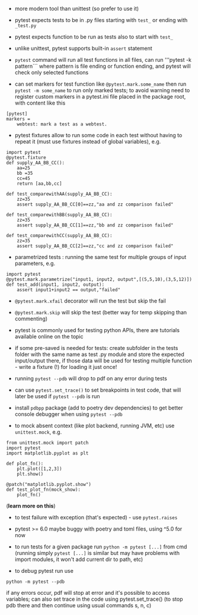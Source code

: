 * more modern tool than unittest (so prefer to use it)

* pytest expects tests to be in .py files starting with ```test_``` or ending with ```_test.py```

* pytest expects function to be run as tests also to start with ```test_```

* unlike unittest, pytest supports built-in ```assert``` statement

* ```pytest``` command will run all test functions in all files, 
can run '''pytest -k pattern``` where pattern is file ending or function ending, and pytest will check only selected functions

* can set markers for test function like ```@pytest.mark.some_name``` then run 
```pytest -m some_name``` to run only marked tests;
to avoid warning need to register custom markers in a pytest.ini file placed in the package root, with content like this
```
[pytest]
markers =
    webtest: mark a test as a webtest.
```


* pytest fixtures allow to run some code in each test without having to repeat it (must use fixtures instead of global variables), e.g.

```
import pytest
@pytest.fixture
def supply_AA_BB_CC():
	aa=25
	bb =35
	cc=45
	return [aa,bb,cc]

def test_comparewithAA(supply_AA_BB_CC):
	zz=35
	assert supply_AA_BB_CC[0]==zz,"aa and zz comparison failed"

def test_comparewithBB(supply_AA_BB_CC):
	zz=35
	assert supply_AA_BB_CC[1]==zz,"bb and zz comparison failed"

def test_comparewithCC(supply_AA_BB_CC):
	zz=35
	assert supply_AA_BB_CC[2]==zz,"cc and zz comparison failed"
```

* parametrized tests : running the same test for multiple groups of input parameters, e.g.

```
import pytest
@pytest.mark.parametrize("input1, input2, output",[(5,5,10),(3,5,12)])
def test_add(input1, input2, output):
	assert input1+input2 == output,"failed"
```

* ```@pytest.mark.xfail``` decorator will run the test but skip the fail

* ```@pytest.mark.skip``` will skip the test (better way for temp skipping than commenting)


* pytest is commonly used for testing python APIs, there are tutorials available online on the topic

* if some pre-saved is needed for tests: create subfolder in the tests folder with the same name as test .py module and store the expected input/output there, 
if those data will be used for testing multiple function - write a fixture (!) for loading it just once!


* running ```pytest --pdb``` will drop to pdf on any error during tests

* can use ```pytest.set_trace()``` to set breakpoints in test code, that will later be used if ```pytest --pdb``` is run

* install ```pdbpp``` package (add to poetry dev dependencies) to get better console debugger when using ```pytest --pdb```


* to mock absent context (like plot backend, running JVM, etc) use ```unittest.mock```, e.g.
```
from unittest.mock import patch 
import pytest 
import matplotlib.pyplot as plt 

def plot_fn():
    plt.plot([1,2,3])
    plt.show()

@patch("matplotlib.pyplot.show")
def test_plot_fn(mock_show):
    plot_fn()
```
(**learn more on this**)

* to test failure with exception (that's expected) - use ```pytest.raises```

* pytest >= 6.0 maybe buggy with poetry and toml files, using ^5.0 for now

* to run tests for a given package run ```python -m pytest [...]``` from cmd
(running simply ```pytest [...]``` is similar but may have problems with import modules, it won't add current dir to path, etc)

* to debug pytest run use
```
python -m pytest --pdb
```
if any errors occur, pdf will stop at error and it's possible to access variables; can also set trace in the code using
pytest.set_trace() (to stop pdb there and then continue using usual commands s, n, c)
